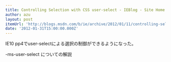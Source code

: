 ```yaml
---
title: Controlling Selection with CSS user-select - IEBlog - Site Home - MSDN Blogs
author: azu
layout: post
itemUrl: 'http://blogs.msdn.com/b/ie/archive/2012/01/11/controlling-selection-with-css-user-select.aspx'
date: '2012-01-31T15:00:00.000Z'
---
```

IE10 pp4でuser-selectによる選択の制御ができるようになった。

-ms-user-select についての解説
